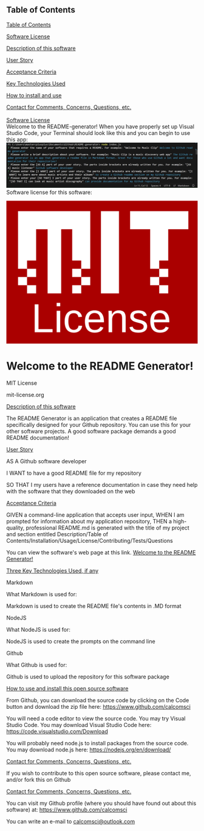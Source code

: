 
## Table of Contents

[Table of Contents](#table-of-contents)

[Software License](#software-license)

[Description of this software](#description-of-this-software)

[User Story](#user-story) 

[Acceptance Criteria](#acceptance-criteria)

[Key Technologies Used](#key-technologies-used)

[How to install and use](#how-to-install-and-use) 

[Contact for Comments, Concerns, Questions, etc.](#contact) 
<br>
<br>
[Software License](software-license)
<br>
Welcome to the README-generator!
When you have properly set up Visual Studio Code, your Terminal should look like this and you can begin to use this app:
![README-generator](./assets/images/README-generator-splash.png)
Software license for this software:

![Welcome to the README Generator!](/assets/images/2.png)



# Welcome to the README Generator!

MIT License

mit-license.org

  
[Description of this software](description)

The README Generator is an application that creates a README file specifically designed for your Github repository. You can use this for your other software projects. A good software package demands a good README documentation!


[User Story](user-story) 

AS A Github software developer 

I WANT to have a good README file for my repository 

SO THAT I my users have a reference documentation in case they need help with the software that they downloaded on the web


[Acceptance Criteria](acceptance-criteria)

GIVEN a command-line application that accepts user input, WHEN I am prompted for information about my application repository, THEN a high-quality, professional README.md is generated with the title of my project and section entitled Description/Table of Contents/Installation/Usage/License/Contributing/Tests/Questions


You can view the software's web page at this link. [Welcome to the README Generator!](https://github.com/calcomsci/README-generator)

[Three Key Technologies Used, if any](key-technologies-used)

Markdown 

What Markdown  is used for:

Markdown is used to create the README file's contents in .MD format

NodeJS

What NodeJS is used for:

NodeJS is used to create the prompts on the command line

Github

What Github is used for:

Github is used to upload the repository for this software package

[How to use and install this open source software](how-to-install)

From Github, you can download the source code by clicking on the Code button and download the zip file here: https://www.github.com/calcomsci

You will need a code editor to view the source code. You may try Visual Studio Code. You may download Visual Studio Code here: https://code.visualstudio.com/Download

You will probably need node.js to install packages from the source code. You may download node.js here: https://nodejs.org/en/download/

[Contact for Comments, Concerns, Questions, etc.](contact)

If you wish to contribute to this open source software, please contact me, and/or fork this on Github

[Contact for Comments, Concerns, Questions, etc.](contact)

You can visit my Github profile (where you should have found out about this software) at: https://www.github.com/calcomsci

You can write an e-mail to calcomsci@outlook.com 
